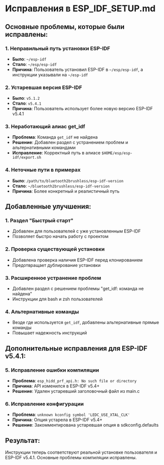 # Исправления в ESP_IDF_SETUP.md

## Основные проблемы, которые были исправлены:

### 1. Неправильный путь установки ESP-IDF
- **Было**: `~/esp-idf` 
- **Стало**: `~/esp/esp-idf`
- **Причина**: Пользователь установил ESP-IDF в `~/esp/esp-idf`, а инструкции указывали на `~/esp-idf`

### 2. Устаревшая версия ESP-IDF
- **Было**: `v5.1.2`
- **Стало**: `v5.4.1`
- **Причина**: Пользователь использует более новую версию ESP-IDF v5.4.1

### 3. Неработающий алиас get_idf
- **Проблема**: Команда `get_idf` не найдена
- **Решение**: Добавлен раздел с устранением проблем и альтернативными командами
- **Исправление**: Корректный путь в алиасе `$HOME/esp/esp-idf/export.sh`

### 4. Неточные пути в примерах
- **Было**: `/path/to/bluetooth2brushless/esp-idf-version`
- **Стало**: `~/bluetooth2brushless/esp-idf-version`
- **Причина**: Более конкретный и реалистичный путь

## Добавленные улучшения:

### 1. Раздел "Быстрый старт"
- Добавлен для пользователей с уже установленным ESP-IDF
- Позволяет быстро начать работу с проектом

### 2. Проверка существующей установки
- Добавлена проверка наличия ESP-IDF перед клонированием
- Предотвращает дублирование установки

### 3. Расширенное устранение проблем
- Добавлен раздел с решением проблемы "get_idf: команда не найдена"
- Инструкции для bash и zsh пользователей

### 4. Альтернативные команды
- Везде где используется `get_idf`, добавлены альтернативные прямые команды
- Повышает надежность инструкций

## Дополнительные исправления для ESP-IDF v5.4.1:

### 5. Исправление ошибки компиляции
- **Проблема**: `esp_hidd_prf_api.h: No such file or directory`
- **Причина**: API изменился в ESP-IDF v5.4+
- **Решение**: Удален устаревший заголовочный файл из main.c

### 6. Исправление конфигурации
- **Проблема**: `unknown kconfig symbol 'LEDC_USE_XTAL_CLK'`
- **Причина**: Опция устарела в ESP-IDF v5.4+
- **Решение**: Закомментирована устаревшая опция в sdkconfig.defaults

## Результат:
Инструкции теперь соответствуют реальной установке пользователя и ESP-IDF v5.4.1. Основные проблемы компиляции исправлены.